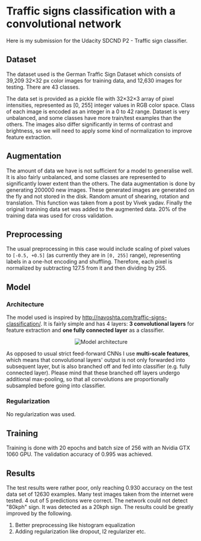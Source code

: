 

# Traffic signs classification with a convolutional network

Here is my submission for the Udacity SDCND P2 - Traffic sign classifier. 

## Dataset

The dataset used is the German Traffic Sign Dataset which consists of 39,209 32×32 px color images for training data, and 12,630 images for testing. There are 43 classes.



The data set is provided as a pickle file with 32×32×3 array of pixel intensities, represented as [0, 255] integer values in RGB color space. Class of each image is encoded as an integer in a 0 to 42 range. Dataset is very unbalanced, and some classes have more train/test examples than the others. The images also differ significantly in terms of contrast and brightness, so we will need to apply some kind of normalization to improve feature extraction.

## Augmentation

The amount of data we have is not sufficient for a model to generalise well. It is also fairly unbalanced, and some classes are represented to significantly lower extent than the others. The data augmentation is done by generating 200000 new images. These generated images are generated on the fly and not stored in the disk. 
Random amunt of shearing, rotation and translation. This function was taken from a post by Vivek yadav. Finally the original tranining data set was added to the augmented data. 
20% of the training data was used for cross validation. 

## Preprocessing

The usual preprocessing in this case would include scaling of pixel values to `[-0.5, +0.5]` (as currently they are in `[0, 255]` range), representing labels in a one-hot encoding and shuffling. Therefore, each pixel is normalized by subtracting 127.5 from it and then dividing by 255. 

## Model 

### Architecture

The model used is inspired by http://navoshta.com/traffic-signs-classification/. It is fairly simple and has 4 layers: **3 convolutional layers** for feature extraction and **one fully connected layer** as a classifier.

<p align="center">
  <img src="model_architecture.png" alt="Model architecture"/>
</p>

As opposed to usual strict feed-forward CNNs I use **multi-scale features**, which means that convolutional layers' output is not only forwarded into subsequent layer, but is also branched off and fed into classifier (e.g. fully connected layer). Please mind that these branched off layers undergo additional max-pooling, so that all convolutions are proportionally subsampled before going into classifier.

### Regularization

No regularization was used. 

## Training

Training is done with 20 epochs and batch size of 256 with an Nvidia GTX 1060 GPU. The validation accuracy of 0.995 was achieved. 

## Results

The test results were rather poor, only reaching 0.930 accuracy on the test data set of 12630 examples. Many test images taken from the internet were tested. 4 out of 5 predictions were correct. The network could not detect "80kph" sign. It was detected as a 20kph sign. 
The results could be greatly improved by the following. 
1. Better preprocessing like histogram equalization
2. Adding regularization like dropout, l2 regularizer etc. 
